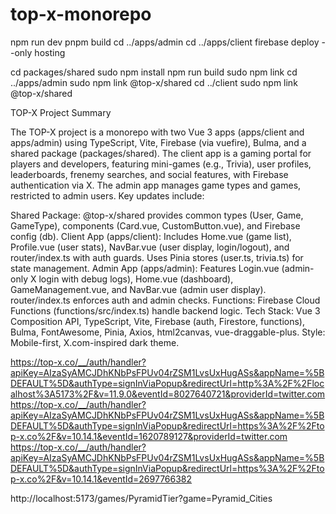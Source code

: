 # top-x-monorepo

npm run dev
pnpm build
cd ../apps/admin
cd ../apps/client
firebase deploy --only hosting 


cd packages/shared
sudo npm install
npm run build
sudo npm link
cd ../apps/admin
sudo npm link @top-x/shared
cd ../client
sudo npm link @top-x/shared


TOP-X Project Summary

The TOP-X project is a monorepo with two Vue 3 apps (apps/client and apps/admin) using TypeScript, Vite, Firebase (via vuefire), Bulma, and a shared package (packages/shared). The client app is a gaming portal for players and developers, featuring mini-games (e.g., Trivia), user profiles, leaderboards, frenemy searches, and social features, with Firebase authentication via X. The admin app manages game types and games, restricted to admin users. Key updates include:

Shared Package: @top-x/shared provides common types (User, Game, GameType), components (Card.vue, CustomButton.vue), and Firebase config (db).
Client App (apps/client): Includes Home.vue (game list), Profile.vue (user stats), NavBar.vue (user display, login/logout), and router/index.ts with auth guards. Uses Pinia stores (user.ts, trivia.ts) for state management.
Admin App (apps/admin): Features Login.vue (admin-only X login with debug logs), Home.vue (dashboard), GameManagement.vue, and NavBar.vue (admin user display). router/index.ts enforces auth and admin checks.
Functions: Firebase Cloud Functions (functions/src/index.ts) handle backend logic.
Tech Stack: Vue 3 Composition API, TypeScript, Vite, Firebase (auth, Firestore, functions), Bulma, FontAwesome, Pinia, Axios, html2canvas, vue-draggable-plus.
Style: Mobile-first, X.com-inspired dark theme.

https://top-x.co/__/auth/handler?apiKey=AIzaSyAMCJDhKNbPsFPUv04rZSM1LvsUxHugASs&appName=%5BDEFAULT%5D&authType=signInViaPopup&redirectUrl=http%3A%2F%2Flocalhost%3A5173%2F&v=11.9.0&eventId=8027640721&providerId=twitter.com
https://top-x.co/__/auth/handler?apiKey=AIzaSyAMCJDhKNbPsFPUv04rZSM1LvsUxHugASs&appName=%5BDEFAULT%5D&authType=signInViaPopup&redirectUrl=https%3A%2F%2Ftop-x.co%2F&v=10.14.1&eventId=1620789127&providerId=twitter.com
https://top-x.co/__/auth/handler?apiKey=AIzaSyAMCJDhKNbPsFPUv04rZSM1LvsUxHugASs&appName=%5BDEFAULT%5D&authType=signInViaPopup&redirectUrl=https%3A%2F%2Ftop-x.co%2F&v=10.14.1&eventId=2697766382


http://localhost:5173/games/PyramidTier?game=Pyramid_Cities